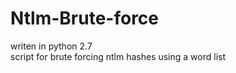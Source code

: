 # Ntlm-Brute-force
writen in python 2.7 <br>
script for brute forcing ntlm hashes using a word list
